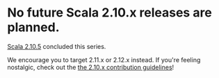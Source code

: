 # No future Scala 2.10.x releases are planned.
[Scala 2.10.5](https://github.com/scala/scala/releases/v2.10.5) concluded this series.

We encourage you to target 2.11.x or 2.12.x instead. If you're feeling nostalgic, check out the [the 2.10.x contribution guidelines](https://github.com/scala/scala/blob/v2.10.5/CONTRIBUTING.md)!
